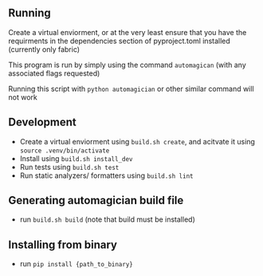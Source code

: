 ## Running
Create a virtual enviorment, or at the very least ensure that you have the requirments in the dependencies section of pyproject.toml installed (currently only fabric)

This program is run by simply using the command `automagican` (with any associated flags requested)

Running this script with `python automagician` or other similar command will not work 

## Development
* Create a virtual enviorment using `build.sh create`, and acitvate it using `source .venv/bin/activate`
* Install using `build.sh install_dev`
* Run tests using `build.sh test`
* Run static analyzers/ formatters using `build.sh lint`
## Generating automagician build file
* run `build.sh build` (note that build must be installed)
## Installing from binary
* run `pip install {path_to_binary}`


